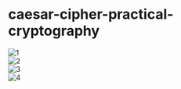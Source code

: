 # caesar-cipher-practical-cryptography
![1](https://user-images.githubusercontent.com/49290969/106360643-ad2b3b80-632a-11eb-8a39-97fb623754a1.PNG) <br>
![2](https://user-images.githubusercontent.com/49290969/106360647-adc3d200-632a-11eb-8c56-14ae52fa405e.PNG) <br>
![3](https://user-images.githubusercontent.com/49290969/106360649-ae5c6880-632a-11eb-8bce-0968354a9f5c.PNG) <br>
![4](https://user-images.githubusercontent.com/49290969/106360650-aef4ff00-632a-11eb-89e1-e9e1380598ce.PNG) <br>
